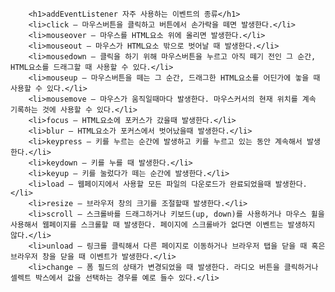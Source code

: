 
        
        <h1>addEventListener 자주 사용하는 이벤트의 종류</h1>
        <li>click – 마우스버튼을 클릭하고 버튼에서 손가락을 떼면 발생한다.</li>
        <li>mouseover – 마우스를 HTML요소 위에 올리면 발생한다.</li>
        <li>mouseout – 마우스가 HTML요소 밖으로 벗어날 때 발생한다.</li>
        <li>mousedown – 클릭을 하기 위해 마우스버튼을 누르고 아직 떼기 전인 그 순간, HTML요소를 드래그할 때 사용할 수 있다.</li>
        <li>mouseup – 마우스버튼을 떼는 그 순간, 드래그한 HTML요소를 어딘가에 놓을 때 사용할 수 있다.</li>
        <li>mousemove – 마우스가 움직일때마다 발생한다. 마우스커서의 현재 위치를 계속 기록하는 것에 사용할 수 있다.</li>
        <li>focus – HTML요소에 포커스가 갔을때 발생한다.</li>
        <li>blur – HTML요소가 포커스에서 벗어났을때 발생한다.</li>
        <li>keypress – 키를 누르는 순간에 발생하고 키를 누르고 있는 동안 계속해서 발생한다.</li>
        <li>keydown – 키를 누를 때 발생한다.</li>
        <li>keyup – 키를 눌렀다가 떼는 순간에 발생한다.</li>
        <li>load – 웹페이지에서 사용할 모든 파일의 다운로드가 완료되었을때 발생한다.</li>
        <li>resize – 브라우저 창의 크기를 조절할때 발생한다.</li>
        <li>scroll – 스크롤바를 드래그하거나 키보드(up, down)를 사용하거나 마우스 휠을 사용해서 웹페이지를 스크롤할 때 발생한다. 페이지에 스크롤바가 없다면 이벤트는 발생하지 않다.</li>
        <li>unload – 링크를 클릭해서 다른 페이지로 이동하거나 브라우저 탭을 닫을 때 혹은 브라우저 창을 닫을 때 이벤트가 발생한다.</li>
        <li>change – 폼 필드의 상태가 변경되었을 때 발생한다. 라디오 버튼을 클릭하거나 셀렉트 박스에서 값을 선택하는 경우를 예로 들수 있다.</li>
    
 
